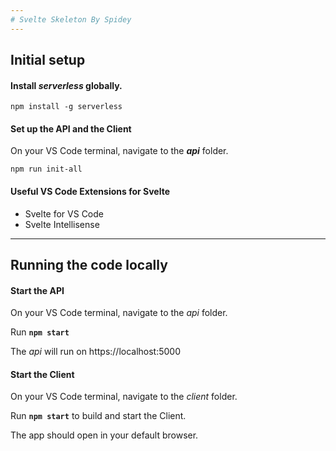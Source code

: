 ```yaml
---
# Svelte Skeleton By Spidey
---
```


## Initial setup

#### Install _serverless_ globally.

```
npm install -g serverless
```

#### Set up the API and the Client
On your VS Code terminal, navigate to the **_api_** folder.

```
npm run init-all
```

#### Useful VS Code Extensions for Svelte

* Svelte for VS Code
* Svelte Intellisense

___

## Running the code locally
#### Start the API
On your VS Code terminal, navigate to the _api_ folder.

Run **```npm start```** 

The _api_ will run on https://localhost:5000

#### Start the Client

On your VS Code terminal, navigate to the _client_ folder.

Run **```npm start```** to build and start the Client. 

The app should open in your default browser. 
 


